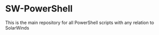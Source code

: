 # SW-PowerShell
This is the main repository for all PowerShell scripts with any relation to SolarWinds
